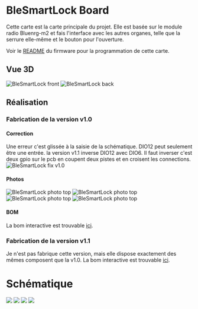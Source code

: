 # BleSmartLock Board
Cette carte est la carte principale du projet. Elle est basée sur le module radio Bluenrg-m2 et fais l'interface avec les autres organes, telle que la serrure elle-même et le bouton pour l'ouverture.

Voir le [README](../../Firmware/README.md) du firmware pour la programmation de cette carte.

## Vue 3D
![BleSmartLock front](images/BleSmartLock_F.png) 
![BleSmartLock back](images/BleSmartLock_B.png) 

## Réalisation
### Fabrication de la version v1.0
#### Correction
Une erreur c'est glissée à la saisie de la schématique. DIO12 peut seulement être une entrée. la version v1.1 inverse DIO12 avec DIO6.
Il faut inverser c'est deux gpio sur le pcb en coupent deux pistes et en croisent les connections.
![BleSmartLock fix v1.0](photos/fix_v1.0.jpg)

#### Photos
![BleSmartLock photo top](photos/photo_top_v1.0.jpg)
![BleSmartLock photo top](photos/photo_bottom_v1.0.jpg)
![BleSmartLock photo top](photos/photo_top2_v1.0.jpg)
![BleSmartLock photo top](photos/photo_bottom2_v1.0.jpg)

#### BOM
La bom interactive est trouvable [ici](https://antoine163.github.io/ble-smart-lock-hardware/Ble_Smart_Lock_1.0-ibom.html). 

### Fabrication de la version v1.1
Je n'est pas fabrique cette version, mais elle dispose exactement des mêmes composent que la v1.0.
La bom interactive est trouvable [ici](https://antoine163.github.io/ble-smart-lock-hardware/Ble%20Smart%20Lock-1.1-ibom.html). 

# Schématique
![ ](images/BleSmartLock.svg  "")
![ ](images/BleSmartLock-Power.svg  "")
![ ](images/BleSmartLock-Bluenrg.svg  "")
![ ](images/BleSmartLock-InOut.svg  "")


